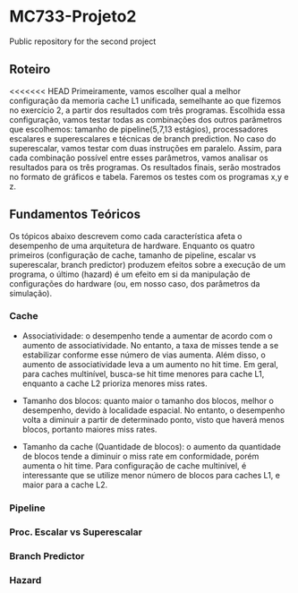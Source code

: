 # MC733-Projeto2
Public repository for the second project

## Roteiro
<<<<<<< HEAD
Primeiramente, vamos escolher qual a melhor configuração da memoria cache L1 unificada, semelhante ao que fizemos no exercício 2, a partir dos
resultados com três programas. Escolhida essa configuração, vamos testar todas as combinações dos outros parâmetros que escolhemos:
tamanho de pipeline(5,7,13 estágios), processadores escalares e superescalares e técnicas de branch prediction. No caso do superescalar, vamos 
testar com duas instruções em paralelo. Assim, para cada combinação possível entre esses parâmetros, vamos analisar os resultados para os 
três programas. Os resultados finais, serão mostrados no formato de gráficos e tabela. Faremos os testes com os programas x,y e z.

## Fundamentos Teóricos
Os tópicos abaixo descrevem como cada característica afeta o desempenho de uma arquitetura de hardware. Enquanto os quatro primeiros (configuração de cache, tamanho de pipeline, escalar vs superescalar, branch predictor) produzem efeitos sobre a execução de um programa, o último (hazard) é um efeito em si da manipulação de configurações do hardware (ou, em nosso caso, dos parâmetros da simulação).

### Cache
- Associatividade: o desempenho tende a aumentar de acordo com o aumento de associatividade. No entanto, a taxa de misses tende a se estabilizar conforme esse número de vias aumenta. Além disso, o aumento de associatividade leva a um aumento no hit time. Em geral, para caches multinível, busca-se hit time menores para cache L1, enquanto a cache L2 prioriza menores miss rates.

- Tamanho dos blocos: quanto maior o tamanho dos blocos, melhor o desempenho, devido à localidade espacial. No entanto, o desempenho volta a diminuir a partir de determinado ponto, visto que haverá menos blocos, portanto maiores miss rates.

- Tamanho da cache (Quantidade de blocos): o aumento da quantidade de blocos tende a diminuir o miss rate em conformidade, porém aumenta o hit time. Para configuração de cache multinível, é interessante que se utilize menor número de blocos para caches L1, e maior para a cache L2.

### Pipeline

### Proc. Escalar vs Superescalar

### Branch Predictor

### Hazard
